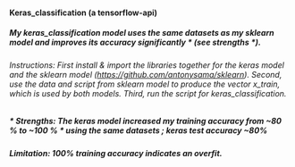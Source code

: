#### Keras_classification (a tensorflow-api)
##### My keras_classification model uses the same datasets as my sklearn model and improves its accuracy significantly *  (see strengths *).
###### Instructions: First install & import the libraries together for the keras model and the sklearn model (https://github.com/antonysama/sklearn). Second, use the data and script from sklearn model to produce the vector x_train, which is used by both models. Third, run the script for keras_classification. 
#####  * Strengths: The keras model increased my training accuracy from ~80 % to ~100 % *  using the same datasets ; keras test accuracy  ~80% 
#####  Limitation: 100% training accuracy indicates an overfit.

